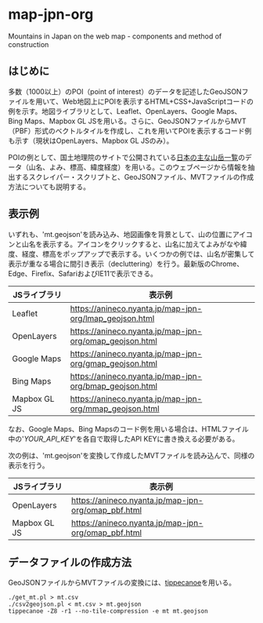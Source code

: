 # map-jpn-org
Mountains in Japan on the web map - components and method of construction

## はじめに
多数（1000以上）のPOI（point of interest）のデータを記述したGeoJSONファイルを用いて、Web地図上にPOIを表示するHTML+CSS+JavaScriptコードの例を示す。地図ライブラリとして、Leaflet、OpenLayers、Google Maps、Bing Maps、Mapbox GL JSを用いる。さらに、GeoJSONファイルからMVT（PBF）形式のベクトルタイルを作成し、これを用いてPOIを表示するコード例も示す（現状はOpenLayers、Mapbox GL JSのみ）。

POIの例として、国土地理院のサイトで公開されている[日本の主な山岳一覧](https://www.gsi.go.jp/kihonjohochousa/kihonjohochousa41140.html)のデータ（山名、よみ、標高、緯度経度）を用いる。このウェブページから情報を抽出するスクレイパー・スクリプトと、GeoJSONファイル、MVTファイルの作成方法についても説明する。

## 表示例
いずれも、'mt.geojson'を読み込み、地図画像を背景として、山の位置にアイコンと山名を表示する。アイコンをクリックすると、山名に加えてよみがなや緯度、経度、標高をポップアップで表示する。いくつかの例では、山名が密集して表示が重なる場合に間引き表示（decluttering）を行う。最新版のChrome、Edge、Firefix、SafariおよびIE11で表示できる。

| JSライブラリ | 表示例 |
| ------------- | ------------- |
| Leaflet | https://anineco.nyanta.jp/map-jpn-org/lmap_geojson.html |
| OpenLayers | https://anineco.nyanta.jp/map-jpn-org/omap_geojson.html |
| Google Maps | https://anineco.nyanta.jp/map-jpn-org/gmap_geojson.html |
| Bing Maps | https://anineco.nyanta.jp/map-jpn-org/bmap_geojson.html |
| Mapbox GL JS | https://anineco.nyanta.jp/map-jpn-org/mmap_geojson.html |

なお、Google Maps、Bing Mapsのコード例を用いる場合は、HTMLファイル中の'_YOUR_API_KEY_'を各自で取得したAPI KEYに書き換える必要がある。

次の例は、'mt.geojson'を変換して作成したMVTファイルを読み込んで、同様の表示を行う。

| JSライブラリ | 表示例 |
| ------------- | ------------- |
| OpenLayers | https://anineco.nyanta.jp/map-jpn-org/omap_pbf.html |
| Mapbox GL JS | https://anineco.nyanta.jp/map-jpn-org/omap_pbf.html |

## データファイルの作成方法
GeoJSONファイルからMVTファイルの変換には、[tippecanoe](https://github.com/mapbox/tippecanoe)を用いる。
```
./get_mt.pl > mt.csv
./csv2geojson.pl < mt.csv > mt.geojson
tippecanoe -Z8 -r1 --no-tile-compression -e mt mt.geojson
```
